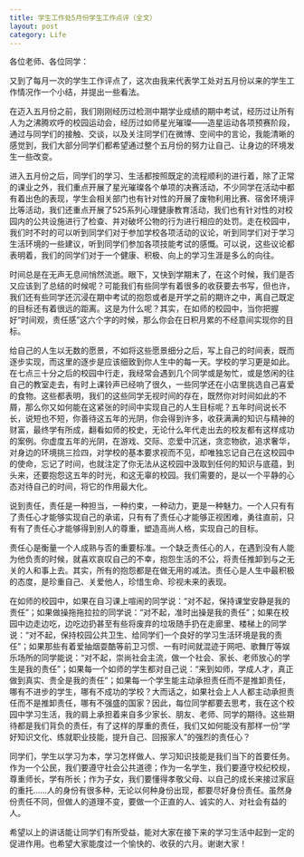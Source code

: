 ```yaml
---
title: 学生工作处5月份学生工作点评（全文）
layout: post
category: Life
---
```


各位老师、各位同学：

又到了每月一次的学生工作评点了，这次由我来代表学工处对五月份以来的学生工作情况作一个小结，并提出一些看法。

在迈入五月份之前，我们刚刚经历过检测中期学业成绩的期中考试，经历过让所有人为之沸腾欢呼的校园运动会，经历过如师星光璀璨——造星运动各项预赛阶段，通过与同学们的接触、交谈，以及关注同学们在微博、空间中的言论，我能清晰的感觉到，我们大部分同学们都希望通过整个五月份的努力让自己、让身边的环境发生一些改变。

进入五月份之后，同学们的学习、生活都按照既定的流程顺利的进行着，除了正常的课业之外，我们重点开展了星光璀璨各个单项的决赛活动，不少同学在活动中都有着出色的表现，学生会相关部门也有针对性的开展了废物利用比赛、宿舍环境评比等活动，我们还重点开展了525系列心理健康教育活动，我们也有针对性的对校园内的公共设施进行了检查、并对破坏公物的行为进行相应的处罚。走在校园中，我们时不时的可以听到同学们对于参加学校各项活动的议论，听到同学们对于学习生活环境的一些建议，听到同学们参加各项技能考试的感慨。可以说，这些议论都表明着，我们的同学们对于一个健康、积极、向上的学习生涯是多么的向往。

时间总是在无声无息间悄然流逝。眼下，又快到学期末了，在这个时候，我们是否又应该到了总结的时候呢？可能我们有些同学有着很多的收获要去书写，但也许，我们还有些同学还沉浸在期中考试的抱怨或者是开学之前的期许之中，离自己既定的目标还有着很远的距离。这是为什么呢？其实，在如师的校园中，当你把握好“时间观，责任感”这六个字的时候，那么你会在日积月累的不经意间实现你的目标。

给自己的人生以无数的愿景，不如将这些愿景细分之后，写上自己的时间表，既而逐步实现，而这里的逐步是应该细致到你人生中的每一天。学校的学习更是如此。在七点三十分之后的校园中行走，我经常会遇到几个同学或是匆忙，或是悠闲的往自己的教室走去，有时上课铃声已经响了很久，一些同学还在小店里挑选自己喜爱的食物。这些都表明，我们的这些同学无视时间的存在，既然你对时间如此的不屑，那么你又如何能在这紧张的时间中实现自己的人生目标呢？五年时间说长不长，说短也不短，你善待这五年的光阴，你会得到许多，收获满满的知识与精神的财富，最终学有所成，翻看如师的校史，无论什么年代走出去的校友都有这样成功的案例。你虚度五年的光阴，在游戏、交际、恋爱中沉迷，贪恋物欲，追求奢华，对身边的环境挑三捡四，对学校的基本要求视而不见，却唯独忘记自己在这校园中的使命，忘记了时间，也就注定了你无法从这校园中汲取到任何的知识与底蕴，到头来，还要抱怨这五年的时光，和这无辜的校园。我们需要的，是以一个平静的心态对待自己的时间，将它的作用最大化。

说到责任，责任是一种担当，一种约束，一种动力，更是一种魅力。一个人只有有了责任心才能够实现自己的承诺，只有有了责任心才能够正视困难，勇往直前，只有有了责任心才能够得到别人的尊重，塑造高尚人格，实现自己的目标。

责任心是衡量一个人成熟与否的重要标准。一个缺乏责任心的人，在遇到没有人能为他负责的时候，就喜欢哀叹自己的不幸，抱怨生活的不公，将责任推卸到与之无关的人和事上去。其实，所有的抱怨都是在做无用的减法。责任心是人生中最积极的态度，是珍重自己、关爱他人，珍惜生命、珍视未来的表现。

在如师的校园中，如果在自习课上喧闹的同学说：“对不起，保持课堂安静是我的责任”；如果做操拖拖拉拉的同学说：“对不起，准时出操是我的责任”；如果在校园中边走边吃，边吃边扔甚至有些将废弃的垃圾随手扔在走廊里、楼梯上的同学说：“对不起，保持校园公共卫生、给同学们一个良好的学习生活环境是我的责任”；如果那些有着爱抽烟耍酷等前卫习惯、一有时间就混迹于网吧、歌舞厅等娱乐场所的同学能说：“对不起，崇尚社会主流，做一个社会、家长、老师放心的学生是我的责任”；如果每一个如师的学生都对自己说：“来到如师，学成人才，真正做到真实、贵全是我的责任”；如果每一个学生能主动承担责任而不是推卸责任，哪有不进步的学生，哪有不成功的学校？大而话之，如果社会上人人都主动承担责任而不是推卸责任，哪有不强盛的国家？因此，每位同学都要去思考，我在这个校园中学习生活，我的肩上承担着来自多少家长、朋友、老师、同学的期待。这些期待都是我们背负的责任，有了这样的厚重的责任，我们又如何能没有那样一份“学好知识文化、练就职业技能，提升自己、回报家人”的强烈的责任心？

同学们，学生以学习为本，学习怎样做人、学习知识技能是我们当下的首要任务。作为一个公民，我们要遵守社会公共道德；作为一名学生，我们要遵守校纪校规，尊重师长，学有所长；作为子女，我们要懂得孝敬父母、以自己的成长来接过家庭的重托……人的身份有很多种，无论以何种身份出现，都要尽好身份责任。虽然身份责任不同，但做人的道理不变，要做一个正直的人、诚实的人、对社会有益的人。

希望以上的讲话能让同学们有所受益，能对大家在接下来的学习生活中起到一定的促进作用。也希望大家能度过一个愉快的、收获的六月。谢谢大家！